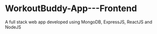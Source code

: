 # WorkoutBuddy-App---Frontend
A full stack web app developed using MongoDB, ExpressJS, ReactJS and NodeJS
